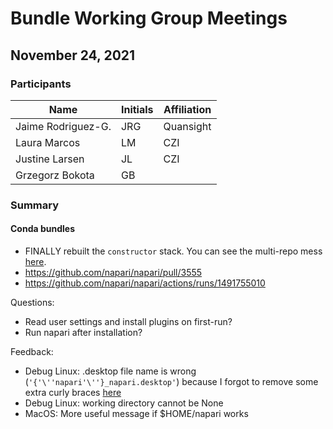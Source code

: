 # Bundle Working Group Meetings

## November 24, 2021

### Participants

|       Name         | Initials | Affiliation |
| ------------------ | -------- | ----------- |
| Jaime Rodriguez-G. |   JRG    |  Quansight  |
| Laura Marcos       |   LM     |  CZI        |
| Justine Larsen     |   JL     |  CZI        |
| Grzegorz Bokota    |   GB     |             |

### Summary

#### Conda bundles

* FINALLY rebuilt the `constructor` stack. You can see the multi-repo mess [here](https://github.com/users/jaimergp/projects/2).
* https://github.com/napari/napari/pull/3555
* https://github.com/napari/napari/actions/runs/1491755010

Questions:

* Read user settings and install plugins on first-run?
* Run napari after installation?

Feedback:

* Debug Linux: .desktop file name is wrong (`'{'\''napari'\''}_napari.desktop'`) because I forgot to remove some extra curly braces [here](https://github.com/conda/menuinst/pull/91/files#diff-061a9a2be38b364128cfa5732136bdec308aba133ea53d62414bdd672eaa5e48R160)
* Debug Linux: working directory cannot be None
* MacOS: More useful message if $HOME/napari works
